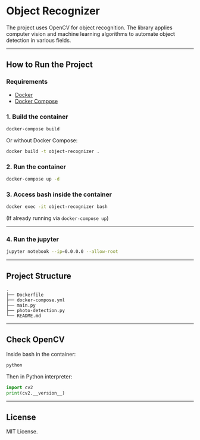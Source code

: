 # Object Recognizer

The project uses OpenCV for object recognition. The library applies computer vision and machine learning algorithms to automate object detection in various fields.

---

## How to Run the Project

### Requirements

- [Docker](https://www.docker.com/)
- [Docker Compose](https://docs.docker.com/compose/)

### 1. Build the container

```bash
docker-compose build
```
Or without Docker Compose:
```bash
docker build -t object-recognizer .
```

### 2. Run the container

```bash
docker-compose up -d
```

### 3. Access bash inside the container

```bash
docker exec -it object-recognizer bash
```
(If already running via `docker-compose up`)

---

### 4. Run the jupyter

```bash
jupyter notebook --ip=0.0.0.0 --allow-root
```

---

## Project Structure

```
.
├── Dockerfile
├── docker-compose.yml
├── main.py
├── photo-detection.py
└── README.md
```

---

## Check OpenCV

Inside bash in the container:

```bash
python
```
Then in Python interpreter:

```python
import cv2
print(cv2.__version__)
```

---

## License

MIT License.
